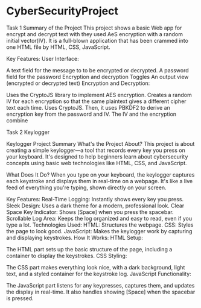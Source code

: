 # CyberSecurityProject
Task 1
Summary of the Project
This project shows a basic Web app for encrypt and decrypt text with they used AeS encryption with a random initial vector(IV). It is a full-blown application that has been crammed into one HTML file by HTML, CSS, JavaScript.

Key Features:
User Interface:

A text field for the message to to be encrypted or decrypted.
A password field for the password
Encryption and decryption Toggles
An output view (encrypted or decrypted text)
Encryption and Decryption:

Uses the CryptoJS library to implement AES encryption.
Creates a random IV for each encryption so that the same plaintext gives a different cipher text each time.
Uses CryptoJS. Then, it uses PBKDF2 to derive an encryption key from the password and IV.
The IV and the encryption combine



Task 2 Keylogger 

Keylogger Project Summary
What's the Project About?
This project is about creating a simple keylogger—a tool that records every key you press on your keyboard. It's designed to help beginners learn about cybersecurity concepts using basic web technologies like HTML, CSS, and JavaScript.

What Does It Do?
When you type on your keyboard, the keylogger captures each keystroke and displays them in real-time on a webpage. It's like a live feed of everything you're typing, shown directly on your screen.

Key Features:
Real-Time Logging: Instantly shows every key you press.
Sleek Design: Uses a dark theme for a modern, professional look.
Clear Space Key Indicator: Shows [Space] when you press the spacebar.
Scrollable Log Area: Keeps the log organized and easy to read, even if you type a lot.
Technologies Used:
HTML: Structures the webpage.
CSS: Styles the page to look good.
JavaScript: Makes the keylogger work by capturing and displaying keystrokes.
How It Works:
HTML Setup:

The HTML part sets up the basic structure of the page, including a container to display the keystrokes.
CSS Styling:

The CSS part makes everything look nice, with a dark background, light text, and a styled container for the keystroke log.
JavaScript Functionality:

The JavaScript part listens for any keypresses, captures them, and updates the display in real-time. It also handles showing [Space] when the spacebar is pressed.



